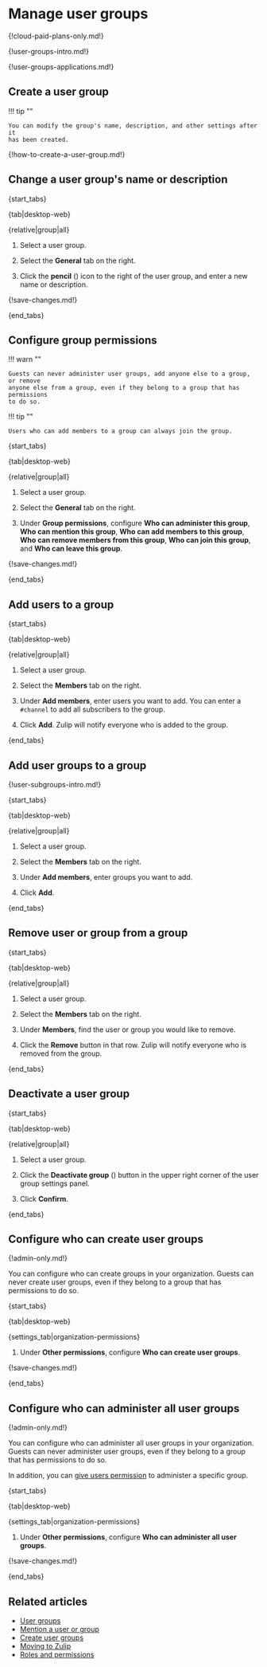 # Manage user groups

{!cloud-paid-plans-only.md!}

{!user-groups-intro.md!}

{!user-groups-applications.md!}

## Create a user group

!!! tip ""

    You can modify the group's name, description, and other settings after it
    has been created.

{!how-to-create-a-user-group.md!}

## Change a user group's name or description

{start_tabs}

{tab|desktop-web}

{relative|group|all}

1. Select a user group.

1. Select the **General** tab on the right.

1. Click the **pencil** (<i class="fa fa-pencil"></i>) icon
   to the right of the user group, and enter a new name or description.

{!save-changes.md!}

{end_tabs}

## Configure group permissions

!!! warn ""

    Guests can never administer user groups, add anyone else to a group, or remove
    anyone else from a group, even if they belong to a group that has permissions
    to do so.

!!! tip ""

    Users who can add members to a group can always join the group.

{start_tabs}

{tab|desktop-web}

{relative|group|all}

1. Select a user group.

1. Select the **General** tab on the right.

1. Under **Group permissions**, configure **Who can administer this group**, **Who
   can mention this group**, **Who can add members to this group**, **Who can remove
   members from this group**, **Who can join this group**, and **Who can leave this group**.

{!save-changes.md!}

{end_tabs}

## Add users to a group

{start_tabs}

{tab|desktop-web}

{relative|group|all}

1. Select a user group.

1. Select the **Members** tab on the right.

1. Under **Add members**, enter users you want to add. You can enter a
   `#channel` to add all subscribers to the group.

1. Click **Add**. Zulip will notify everyone who is added to the group.

{end_tabs}

## Add user groups to a group

{!user-subgroups-intro.md!}

{start_tabs}

{tab|desktop-web}

{relative|group|all}

1. Select a user group.

1. Select the **Members** tab on the right.

1. Under **Add members**, enter groups you want to add.

1. Click **Add**.

{end_tabs}

## Remove user or group from a group

{start_tabs}

{tab|desktop-web}

{relative|group|all}

1. Select a user group.

1. Select the **Members** tab on the right.

1. Under **Members**, find the user or group you would like to remove.

1. Click the **Remove** button in that row. Zulip will notify everyone who is
   removed from the group.

{end_tabs}

## Deactivate a user group

{start_tabs}

{tab|desktop-web}

{relative|group|all}

1. Select a user group.

1. Click the **Deactivate group** (<i class="fa fa-trash-o"></i>) button in the
   upper right corner of the user group settings panel.

1. Click **Confirm**.

{end_tabs}

## Configure who can create user groups

{!admin-only.md!}

You can configure who can create groups in your organization. Guests can never
create user groups, even if they belong to a group that has permissions to do
so.

{start_tabs}

{tab|desktop-web}

{settings_tab|organization-permissions}

1. Under **Other permissions**, configure **Who can create user groups**.

{!save-changes.md!}

{end_tabs}

## Configure who can administer all user groups

{!admin-only.md!}

You can configure who can administer all user groups in your
organization. Guests can never administer user groups, even if they
belong to a group that has permissions to do so.

In addition, you can [give users
permission](#configure-group-permissions) to administer a specific
group.

{start_tabs}

{tab|desktop-web}

{settings_tab|organization-permissions}

1. Under **Other permissions**, configure **Who can administer all user groups**.

{!save-changes.md!}

{end_tabs}

## Related articles

* [User groups](/help/user-groups)
* [Mention a user or group](/help/mention-a-user-or-group)
* [Create user groups](/help/create-user-groups)
* [Moving to Zulip](/help/moving-to-zulip)
* [Roles and permissions](/help/roles-and-permissions)
